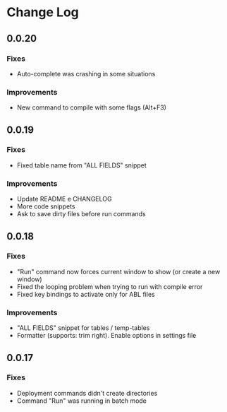 # Change Log

## 0.0.20

### Fixes
- Auto-complete was crashing in some situations

### Improvements
- New command to compile with some flags (Alt+F3)

## 0.0.19

### Fixes
- Fixed table name from "ALL FIELDS" snippet

### Improvements
- Update README e CHANGELOG
- More code snippets
- Ask to save dirty files before run commands

## 0.0.18

### Fixes
- "Run" command now forces current window to show (or create a new window)
- Fixed the looping problem when trying to run with compile error
- Fixed key bindings to activate only for ABL files

### Improvements
- "ALL FIELDS" snippet for tables / temp-tables
- Formatter (supports: trim right). Enable options in settings file

## 0.0.17

### Fixes
- Deployment commands didn't create directories
- Command "Run" was running in batch mode
